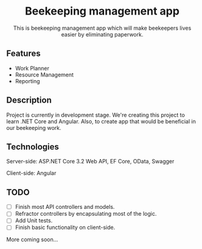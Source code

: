 <div align="center">
  <h1>Beekeeping management app</h1>
</div>

<p align="center">
  This is beekeeping management app which will make beekeepers lives easier by eliminating paperwork.
</p>

## Features

* Work Planner
* Resource Management
* Reporting

## Description
Project is currently in development stage. We're creating this project to learn .NET Core and Angular. Also, to create app that would be beneficial in our beekeeping work.

## Technologies
Server-side: ASP.NET Core 3.2 Web API, EF Core, OData, Swagger

Client-side: Angular

## TODO

* [ ] Finish most API controllers and models.
* [ ] Refractor controllers by encapsulating most of the logic.
* [ ] Add Unit tests.
* [ ] Finish basic functionality on client-side.

More coming soon...
